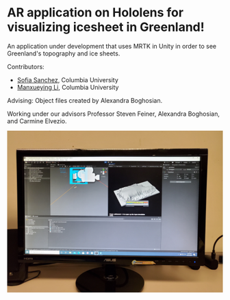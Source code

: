 # AR application on Hololens for visualizing icesheet in Greenland!


An application under development that uses MRTK in Unity in order to see Greenland's topography and ice sheets.

Contributors:

* [Sofia Sanchez](https://github.com/sofiasanchez985/greenland), Columbia University
* [Manxueying Li](https://github.com/lmxy0212), Columbia University

Advising:
Object files created by Alexandra Boghosian.

Working under our advisors Professor Steven Feiner, Alexandra Boghosian, and Carmine Elvezio.

<img src="https://raw.githubusercontent.com/sofiasanchez985/greenland/main/oct_24_pic.jpg"      alt="Markdown Monster icon"      style="float: left; margin-right: 10px;" />


